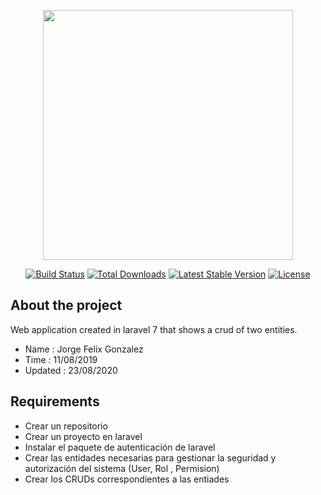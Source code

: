 <p align="center"><img src="https://res.cloudinary.com/dtfbvvkyp/image/upload/v1566331377/laravel-logolockup-cmyk-red.svg" width="400"></p>

<p align="center">
<a href="https://travis-ci.org/laravel/framework"><img src="https://travis-ci.org/laravel/framework.svg" alt="Build Status"></a>
<a href="https://packagist.org/packages/laravel/framework"><img src="https://poser.pugx.org/laravel/framework/d/total.svg" alt="Total Downloads"></a>
<a href="https://packagist.org/packages/laravel/framework"><img src="https://poser.pugx.org/laravel/framework/v/stable.svg" alt="Latest Stable Version"></a>
<a href="https://packagist.org/packages/laravel/framework"><img src="https://poser.pugx.org/laravel/framework/license.svg" alt="License"></a>
</p>

## About the project

Web application created in laravel 7 that shows a crud of two entities.

- Name      :   Jorge Felix Gonzalez 
- Time      :   11/08/2019
- Updated   :   23/08/2020

## Requirements
- Crear un repositorio
- Crear un proyecto en laravel
- Instalar el paquete de autenticación de laravel
- Crear las entidades necesarias para gestionar la seguridad y autorización del sistema (User, Rol , Permision)
- Crear los CRUDs correspondientes a las entiades

